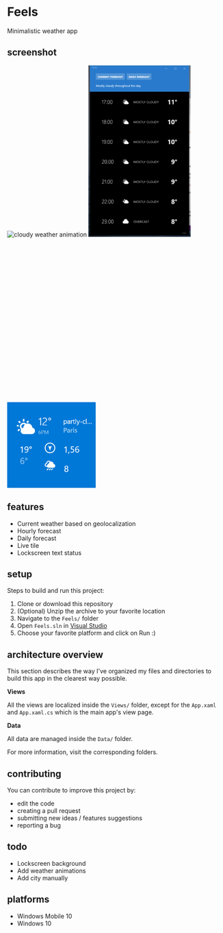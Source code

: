 # Feels
Minimalistic weather app

## screenshot
<img src="./cloudy.gif" height="400" alt="cloudy weather animation" style="display: inline-block;"/>

<img src="./hourly.png"  height="400" alt="hourly weather" style="display: inline-block;" />

<img src="./feels_tile.gif" height="200" />

## features

* Current weather based on geolocalization
* Hourly forecast
* Daily forecast
* Live tile
* Lockscreen text status

## setup
Steps to build and run this project:

1. Clone or download this repository
2. (Optional) Unzip the archive to your favorite location
3. Navigate to the ```Feels/``` folder
4. Open ```Feels.sln``` in [Visual Studio](https://www.visualstudio.com/thank-you-downloading-visual-studio/?sku=Community&rel=15)
5. Choose your favorite platform and click on Run :)


## architecture overview

This section describes the way I've organized my files and directories
to build this app in the clearest way possible.

**Views**

All the views are localized inside the ```Views/``` folder, except for the ```App.xaml``` and ```App.xaml.cs``` which is the main app's view page.

**Data**

All data are managed inside the ```Data/``` folder.

For more information, visit the corresponding folders.

## contributing

You can contribute to improve this project by:

* edit the code
* creating a pull request
* submitting new ideas / features suggestions 
* reporting a bug

## todo

* Lockscreen background
* Add weather animations
* Add city manually

## platforms

* Windows Mobile 10
* Windows 10